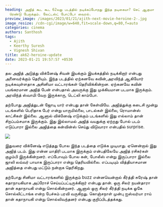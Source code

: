 ```yaml
---
heading: அஜித் கூட கூட 62வது படத்தில் நடிக்கப்போறது இந்த நடிகையா? செட் ஆகுமா
  ரெண்டு பேருக்கும். லேட்டஸ்ட் போட்டோ வைரல்.
preview_image: /images/2023/01/21/ajith-next-movie-heroine-2-.jpg
image_resize: /cdn-cgi/image/w=640,fit=scale-down,q=80,f=auto
categories: cinema
authors: Santhosh
tags:
  - Ajith
  - Keerthy Suresh
  - Vignesh Shivan
title: ak62-heroine-update
date: 2023-01-21 19:57:57 +0530
---
```



தல அஜித் அடுத்து விக்னேஷ் சிவன் இயக்கும் இயக்கத்தில் நடிக்கிறார் என்பது அனைவர்க்கும் தெரியும். இந்த படத்தில் ஏற்கனவே கவின்,அரவிந்த்  ஆகியோர் நடிக்கவுள்ளதாக அசினிமா வட்டாரங்கள் தெரிவிக்கின்றன. ஏற்கனவே கவின் பயங்கரமான அஜித் பேன் என்பதால் அவருக்கு இது முக்கியமான படமாக இருக்கும். அரவிந்த் ஸ்வாமி வேற இருக்காரு,  டெட்லி காம்போ. 

தற்போது அஜித்துடன் ஜோடி யார் என்பது தான் கேள்வியே. அஜித்துக்கு கடைசி மூன்று படங்களில் பெரிதாக பேர் என்று யாருமில்லை, பாடல்கள் இல்லை, ரொமான்ஸ் காட்சிகள் இல்லை. ஆனால் விக்னேஷ் எடுக்கும் படங்களில் இது எல்லாம் தான் சிறப்பம்சமாக இருக்கும். இது இல்லாமல் அஜித் வயதுக்கு ஏற்றது போல் படம் எடுப்பாரா இல்லை அஜித்தை கன்வின்ஸ் செய்து விடுவாரா என்பதில் surprise.

![](/images/2023/01/21/ajith-next-movie-heroine-1-.jpg)

இதுவரை விக்னேஷ் எடுத்தது போல இந்த படத்தை எடுக்க முடியாது. ஏனென்றால் இது அஜித் படம். இது என்ன மாதிரி படமாக இருக்கும் என்பதிலேயே அஜித் ரசிகர்கள் குழம்பி இருக்கின்றனர். எப்போவும் போல கன், போலீஸ் என்று இருப்பாரா இல்லை ஜாலி லவ்வர் பாயாக இருப்பாரா என்று தெரியவில்லை. எப்படியும் வித்தியாசமான அஜித்தை  என்பது மட்டும் நன்றாக தெரிகிறது.

தற்போது சினிமா வட்டாரங்களில் இருக்கும் buzz என்னவென்றால் கீர்த்தி சுரேஷ் தான் கதாநாயகியாக அப்ரோச் செய்யப்பட்டிருக்கிறார் என்பது தான். ஒரு சிலர் நயன்தாரா தான் கதாநாயகி என்று சொல்கின்றனர். ஆனால் ஒரு சிலர் கீர்த்தி நடிக்க ஓகே சொல்லிட்டாங்க என்ற பேச்சும் பரவி  வருகிறது. கொஞ்சநாள் முன்பு ஐஸ்வர்யா ராய் தான் கதாநாயகி என்று சொல்லிவந்தனர் என்பது குறிப்பிடத்தக்கது.